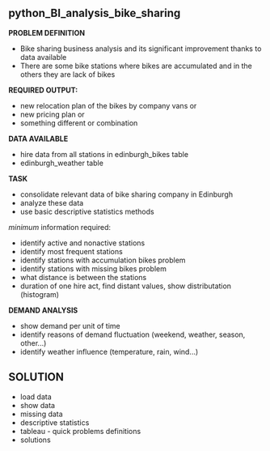 ## python_BI_analysis_bike_sharing

**PROBLEM DEFINITION**  

- Bike sharing business analysis and its significant improvement thanks to data available
- There are some bike stations where bikes are accumulated and in the others they are lack of bikes  

**REQUIRED OUTPUT:**  
- new relocation plan of the bikes by company vans or  
- new pricing plan or  
- something different or combination  

**DATA AVAILABLE**  

- hire data from all stations in edinburgh_bikes table
- edinburgh_weather table

**TASK**  

- consolidate relevant data of bike sharing company in Edinburgh  
- analyze these data  
- use basic descriptive statistics methods

_minimum_ information required:  

- identify active and nonactive stations  
- identify most frequent stations  
- identify stations with accumulation bikes problem  
- identify stations with missing bikes problem  
- what distance is between the stations  
- duration of one hire act, find distant values, show distributation (histogram)  


**DEMAND ANALYSIS**  

- show demand per unit of time  
- identify reasons of demand fluctuation (weekend, weather, season, other...)  
- identify weather influence (temperature, rain, wind...)

## SOLUTION

- load data
- show data
- missing data
- descriptive statistics
- tableau - quick problems definitions
- solutions
